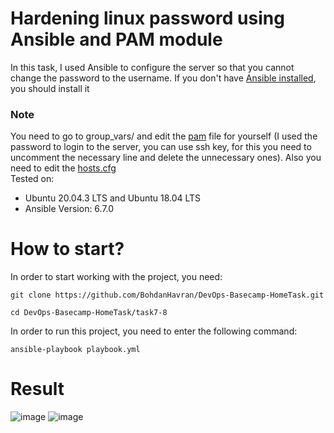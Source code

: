 # Hardening linux password using Ansible and PAM module
In this task, I used Ansible to configure the server so that you cannot change the password to the username. If you don't have [Ansible installed](https://docs.ansible.com/ansible/latest/installation_guide/intro_installation.html), you should install it

<h3>Note</h3>

You need to go to group_vars/ and edit the [pam](https://github.com/BohdanHavran/DevOps-Basecamp-HomeTask/blob/main/task7-8/group_vars/pam) file for yourself (I used the password to login to the server, you can use ssh key, for this you need to uncomment the necessary line and delete the unnecessary ones). 
Also you need to edit the [hosts.cfg](https://github.com/BohdanHavran/DevOps-Basecamp-HomeTask/blob/main/task7-8/hosts.cfg)<br>
Tested on:

- Ubuntu 20.04.3 LTS and Ubuntu 18.04 LTS
- Ansible Version: 6.7.0

# How to start?

In order to start working with the project, you need:
```
git clone https://github.com/BohdanHavran/DevOps-Basecamp-HomeTask.git
```
```
cd DevOps-Basecamp-HomeTask/task7-8
```
In order to run this project, you need to enter the following command:
```
ansible-playbook playbook.yml
```

# Result
![image](https://user-images.githubusercontent.com/7732624/212552383-7bb38385-d3d0-4310-a891-66cb48ddd789.png)
![image](https://user-images.githubusercontent.com/7732624/212552770-75ce7d9a-7c82-45da-a33a-62e3bd04441b.png)
